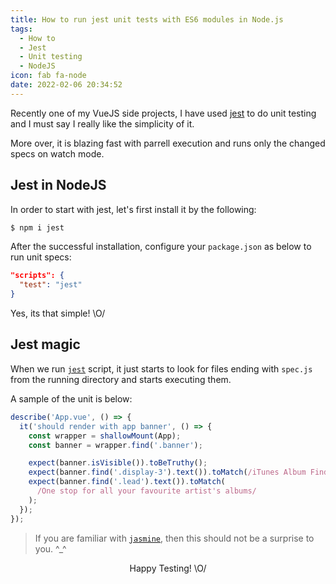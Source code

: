 ```yaml
---
title: How to run jest unit tests with ES6 modules in Node.js
tags:
  - How to
  - Jest
  - Unit testing
  - NodeJS
icon: fab fa-node
date: 2022-02-06 20:34:52
---
```



Recently one of my VueJS side projects, I have used [jest][jest] to do unit testing and I must say I really like the simplicity of it.

More over, it is blazing fast with parrell execution and runs only the changed specs on watch mode.

## Jest in NodeJS

In order to start with jest, let's first install it by the following:

```sh
$ npm i jest
```

After the successful installation, configure your `package.json` as below to run unit specs:

```json
"scripts": {
  "test": "jest"
}
```

Yes, its that simple! \O/

## Jest magic

When we run [`jest`][jest] script, it just starts to look for files ending with `spec.js` from the running directory and starts executing them.

A sample of the unit is below:

```js
describe('App.vue', () => {
  it('should render with app banner', () => {
    const wrapper = shallowMount(App);
    const banner = wrapper.find('.banner');

    expect(banner.isVisible()).toBeTruthy();
    expect(banner.find('.display-3').text()).toMatch(/iTunes Album Finder/);
    expect(banner.find('.lead').text()).toMatch(
      /One stop for all your favourite artist's albums/
    );
  });
});
```

> If you are familiar with [`jasmine`][jasmine], then this should not be a surprise to you. ^\_^

<center> Happy Testing! \O/ </center>

[jest]: https://jestjs.io/
[jasmine]: https://jasmine.github.io/index.html
